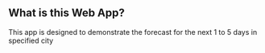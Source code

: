 ## What is this Web App?
This app is designed to demonstrate the forecast for
the next 1 to 5 days in specified city